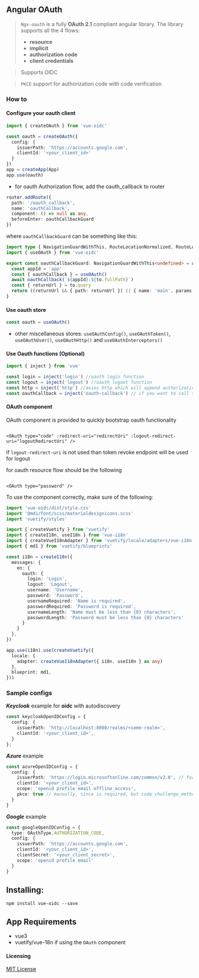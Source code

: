 ## Angular OAuth

> `Ngx-oauth` is a fully **OAuth 2.1** compliant angular library. The library supports all the 4 flows:
> * **resource**
> * **implicit**
> * **authorization code**
> * **client credentials**

> Supports OIDC

> `PKCE` support for authorization code with code verification

### How to

#### Configure your oauth client

```typescript
import { createOAuth } from 'vue-oidc'

const oauth = createOAuth({
  config: {
    issuerPath: 'https://accounts.google.com',
    clientId: '<your_client_id>'
  }
})
app = createApp(App)
app.use(oauth)
```

* for oauth Authorization flow, add the oauth_callback to router

```typescript
router.addRoute({
  path: '/oauth_callback',
  name: 'oauthCallback',
  component: () => null as any,
  beforeEnter: oauthCallbackGuard
})
```

where `oauthCallbackGuard` can be something like this:

```typescript
import type { NavigationGuardWithThis, RouteLocationNormalized, RouteLocationRaw } from 'vue-router'
import { useOAuth } from 'vue-oidc'

export const oauthCallbackGuard: NavigationGuardWithThis<undefined> = async (to: RouteLocationNormalized) => {
  const appId = 'app'
  const { oauthCallback } = useOAuth()
  await oauthCallback(`${appId}:${to.fullPath}`)
  const { returnUrl } = to.query
  return ((returnUrl && { path: returnUrl }) || { name: 'main', params: to.params }) as RouteLocationRaw
}
```

#### Use oauth store

```typescript
const oauth = useOAuth()
```

* other miscellaneous stores: `useOAuthConfig()`, `useOAuthToken()`, `useOAuthUser()`, `useOAuthHttp()`
  and `useOAuthInterceptors()`

#### Use Oauth functions (Optional)

```typescript
import { inject } from 'vue'

const login = inject('login') //oauth login function
const logout = inject('logout') //oauth logout function
const http = inject('http') //axios http which will append authorization token  
const oauthCallback = inject('oauth-callback') // if you want to call this from vue component not guard
```

#### OAuth component

OAuth component is provided to quickly bootstrap oauth functionality

```vue

<OAuth type="code" :redirect-uri="redirectUri" :logout-redirect-uri="logoutRedirectUri" />
```

if `logout-redirect-uri` is not used than token revoke endpoint will be used for logout

for oauth resource flow should be the following

```vue

<OAuth type="password" />
```

To use the component correctly, make sure of the following:

```typescript
import 'vue-oidc/dist/style.css'
import '@mdi/font/scss/materialdesignicons.scss'
import 'vuetify/styles'

import { createVuetify } from 'vuetify'
import { createI18n, useI18n } from 'vue-i18n'
import { createVueI18nAdapter } from 'vuetify/locale/adapters/vue-i18n'
import { md1 } from 'vuetify/blueprints'

const i18n = createI18n({
  messages: {
    en: {
      oauth: {
        login: 'Login',
        logout: 'Logout',
        username: 'Username',
        password: 'Password',
        usernameRequired: 'Name is required',
        passwordRequired: 'Password is required',
        usernameLength: 'Name must be less than {0} characters',
        passwordLength: 'Password must be less than {0} characters'
      }
    }
  },
})

app.use(i18n).use(createVuetify({
  locale: {
    adapter: createVueI18nAdapter({ i18n, useI18n } as any)
  },
  blueprint: md1,
}))
```

### Sample configs

***Keycloak*** example for **oidc** with autodiscovery

```typescript
const keycloakOpenIDConfig = {
  config: {
    issuerPath: 'http://localhost:8080/realms/<some-realm>',
    clientId: '<your_client_id>',
  }
};
```

***Azure*** example

```typescript
const azureOpenIDConfig = {
  config: {
    issuerPath: 'https://login.microsoftonline.com/common/v2.0', // for common make sure you app has "signInAudience": "AzureADandPersonalMicrosoftAccount",
    clientId: '<your_client_id>',
    scope: 'openid profile email offline_access',
    pkce: true // manually, since is required, but code_challenge_methods_supported is not in openid configuration
  }
}
```

***Google*** example

```typescript
const googleOpenIDConfig = {
  type: OAuthType.AUTHORIZATION_CODE,
  config: {
    issuerPath: 'https://accounts.google.com',
    clientId: '<your_client_id>',
    clientSecret: '<your_client_secret>',
    scope: 'openid profile email'
  }
}
```

## Installing:

```
npm install vue-oidc --save
```

## App Requirements

* vue3
* vuetify/vue-18n if using the `OAuth` component

#### Licensing

[MIT License](LICENSE)
